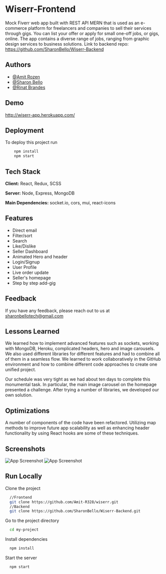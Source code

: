 
# Wiserr-Frontend

Mock Fiverr web app built with REST API MERN that is used as an e-commerce platform for freelancers and companies to sell their services through gigs. You can list your offer or apply for small one-off jobs, or gigs, online. The app contains a diverse range of jobs, ranging from graphic design services to business solutions. 
Link to backend repo: https://github.com/SharonBello/Wiserr-Backend

## Authors

- [@Amit Rozen](https://www.github.com/Amit-R328)
- [@Sharon Bello](https://www.github.com/SharonBello)
- [@Rinat Brandes](https://www.github.com/RinatBrandes)


## Demo

http://wiserr-app.herokuapp.com/

## Deployment

To deploy this project run

```bash
    npm install
    npm start
```


## Tech Stack

**Client:** React, Redux, SCSS

**Server:** Node, Express, MongoDB

**Main Dependencies:** socket.io, cors, mui, react-icons


## Features

- Direct email
- Filter/sort
- Search
- Like/Dislike
- Seller Dashboard
- Animated Hero and header
- Login/Signup
- User Profile
- Live order update
- Seller's homepage
- Step by step add-gig


## Feedback

If you have any feedback, please reach out to us at sharonbellotech@gmail.com


## Lessons Learned

We learned how to implement advanced features such as sockets, working with MongoDB, Heroku, complicated headers, hero and image carousels. We also used different libraries for different features and had to combine all of them in a seamless flow. We learned to work collaboratively in the GitHub environment and how to combine different code approaches to create one unified project.

Our schedule was very tight as we had about ten days to complete this monumental task. In particular, the main image carousel on the homepage presented a challenge. After trying a number of libraries, we developed our own solution.



## Optimizations

A number of components of the code have been refactored. Utilizing map methods to improve future app scalability as well as enhancing header functionality by using React hooks are some of these techniques.

## Screenshots

![App Screenshot](https://res.cloudinary.com/dcbbqlssh/image/upload/v1658752267/readme/smartmockups_l60q8e4v_ugect0.png)
![App Screenshot](https://res.cloudinary.com/dcbbqlssh/image/upload/v1658743740/readme/smartmockups_l60l1rxi_w0ulci.png)


## Run Locally

Clone the project

```bash
  //Frontend
  git clone https://github.com/Amit-R328/wiserr.git
  //Backend
  git clone https://github.com/SharonBello/Wiserr-Backend.git
```

Go to the project directory

```bash
  cd my-project
```

Install dependencies

```bash
  npm install
```

Start the server

```bash
  npm start
```
